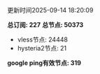 更新时间2025-09-14 18:20:09

**总订阅: 227**
**总节点: 50373**
- vless节点: 24448
- hysteria2节点: 21

**google ping有效节点: 319**
